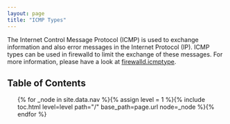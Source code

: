 ```yaml
---
layout: page
title: "ICMP Types"
---
```


The Internet Control Message Protocol (ICMP) is used to exchange information and also error messages in the Internet Protocol (IP). ICMP types can be used in firewalld to limit the exchange of these messages. For more information, please have a look at [firewalld.icmptype](https://twoerner.fedorapeople.org/firewalld/doc/firewalld.icmptype.html).

## Table of Contents

<ol>
{% for _node in site.data.nav %}{% assign level = 1 %}{% include toc.html level=level path="/" base_path=page.url node=_node %}{% endfor %}
</ol>

